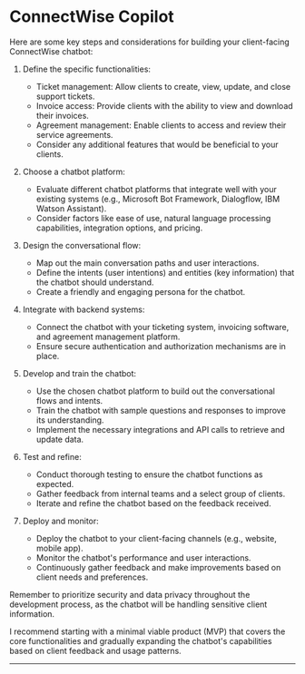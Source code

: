 # ConnectWise Copilot

Here are some key steps and considerations for building your client-facing ConnectWise chatbot:

1. Define the specific functionalities:
   - Ticket management: Allow clients to create, view, update, and close support tickets.
   - Invoice access: Provide clients with the ability to view and download their invoices.
   - Agreement management: Enable clients to access and review their service agreements.
   - Consider any additional features that would be beneficial to your clients.

2. Choose a chatbot platform:
   - Evaluate different chatbot platforms that integrate well with your existing systems (e.g., Microsoft Bot Framework, Dialogflow, IBM Watson Assistant).
   - Consider factors like ease of use, natural language processing capabilities, integration options, and pricing.

3. Design the conversational flow:
   - Map out the main conversation paths and user interactions.
   - Define the intents (user intentions) and entities (key information) that the chatbot should understand.
   - Create a friendly and engaging persona for the chatbot.

4. Integrate with backend systems:
   - Connect the chatbot with your ticketing system, invoicing software, and agreement management platform.
   - Ensure secure authentication and authorization mechanisms are in place.

5. Develop and train the chatbot:
   - Use the chosen chatbot platform to build out the conversational flows and intents.
   - Train the chatbot with sample questions and responses to improve its understanding.
   - Implement the necessary integrations and API calls to retrieve and update data.

6. Test and refine:
   - Conduct thorough testing to ensure the chatbot functions as expected.
   - Gather feedback from internal teams and a select group of clients.
   - Iterate and refine the chatbot based on the feedback received.

7. Deploy and monitor:
   - Deploy the chatbot to your client-facing channels (e.g., website, mobile app).
   - Monitor the chatbot's performance and user interactions.
   - Continuously gather feedback and make improvements based on client needs and preferences.

Remember to prioritize security and data privacy throughout the development process, as the chatbot will be handling sensitive client information.

I recommend starting with a minimal viable product (MVP) that covers the core functionalities and gradually expanding the chatbot's capabilities based on client feedback and usage patterns.

---

